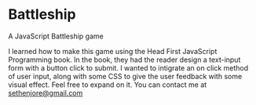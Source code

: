# Battleship
A JavaScript Battleship game

I learned how to make this game using the Head First JavaScript Programming book. In the book, they had the reader design a text-input form with a button click to submit. I wanted to intigrate an on click method of user input, along with some CSS to give the user feedback with some visual effect. Feel free to expand on it. You can contact me at sethenjore@gmail.com
